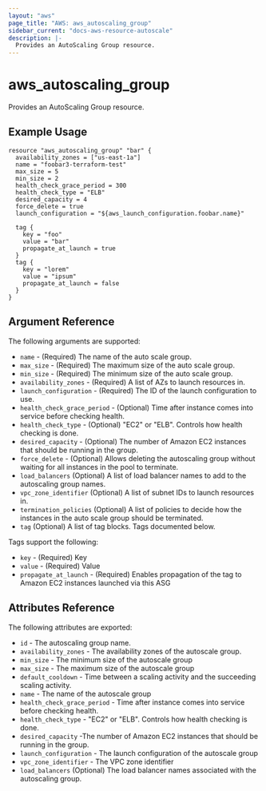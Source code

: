 ```yaml
---
layout: "aws"
page_title: "AWS: aws_autoscaling_group"
sidebar_current: "docs-aws-resource-autoscale"
description: |-
  Provides an AutoScaling Group resource.
---
```


# aws\_autoscaling\_group

Provides an AutoScaling Group resource.

## Example Usage

```
resource "aws_autoscaling_group" "bar" {
  availability_zones = ["us-east-1a"]
  name = "foobar3-terraform-test"
  max_size = 5
  min_size = 2
  health_check_grace_period = 300
  health_check_type = "ELB"
  desired_capacity = 4
  force_delete = true
  launch_configuration = "${aws_launch_configuration.foobar.name}"

  tag {
    key = "foo"
    value = "bar"
    propagate_at_launch = true
  }
  tag {
    key = "lorem"
    value = "ipsum"
    propagate_at_launch = false
  }
}
```

## Argument Reference

The following arguments are supported:

* `name` - (Required) The name of the auto scale group.
* `max_size` - (Required) The maximum size of the auto scale group.
* `min_size` - (Required) The minimum size of the auto scale group.
* `availability_zones` - (Required) A list of AZs to launch resources in.
* `launch_configuration` - (Required) The ID of the launch configuration to use.
* `health_check_grace_period` - (Optional) Time after instance comes into service before checking health.
* `health_check_type` - (Optional) "EC2" or "ELB". Controls how health checking is done.
* `desired_capacity` - (Optional) The number of Amazon EC2 instances that should be running in the group.
* `force_delete` - (Optional) Allows deleting the autoscaling group without waiting
   for all instances in the pool to terminate.
* `load_balancers` (Optional) A list of load balancer names to add to the autoscaling
   group names.
* `vpc_zone_identifier` (Optional) A list of subnet IDs to launch resources in.
* `termination_policies` (Optional) A list of policies to decide how the instances in the auto scale group should be terminated.
* `tag` (Optional) A list of tag blocks. Tags documented below.

Tags support the following:

* `key` - (Required) Key
* `value` - (Required) Value
* `propagate_at_launch` - (Required) Enables propagation of the tag to
   Amazon EC2 instances launched via this ASG

## Attributes Reference

The following attributes are exported:

* `id` - The autoscaling group name.
* `availability_zones` - The availability zones of the autoscale group.
* `min_size` - The minimum size of the autoscale group
* `max_size` - The maximum size of the autoscale group
* `default_cooldown` - Time between a scaling activity and the succeeding scaling activity.
* `name` - The name of the autoscale group
* `health_check_grace_period` - Time after instance comes into service before checking health.
* `health_check_type` - "EC2" or "ELB". Controls how health checking is done.
* `desired_capacity` -The number of Amazon EC2 instances that should be running in the group.
* `launch_configuration` - The launch configuration of the autoscale group
* `vpc_zone_identifier` - The VPC zone identifier
* `load_balancers` (Optional) The load balancer names associated with the
   autoscaling group.
